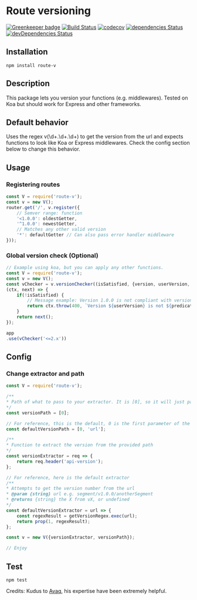 

# Route versioning

[![Greenkeeper badge](https://badges.greenkeeper.io/Amri91/route-v.svg)](https://greenkeeper.io/)
[![Build Status](https://travis-ci.org/Amri91/route-v.svg?branch=master)](https://travis-ci.org/Amri91/route-v)
[![codecov](https://codecov.io/gh/Amri91/route-v/branch/master/graph/badge.svg)](https://codecov.io/gh/Amri91/route-v)
[![dependencies Status](https://david-dm.org/amri91/route-v/status.svg)](https://david-dm.org/Amri91/route-v)
[![devDependencies Status](https://david-dm.org/amri91/route-v/dev-status.svg)](https://david-dm.org/Amri91/route-v?type=dev)

## Installation
```
npm install route-v
```

## Description
This package lets you version your functions (e.g. middlewares). Tested on Koa but should work for Express and other frameworks.

## Default behavior
Uses the regex v(\d+.\d+.\d+) to get the version from the url and expects functions to look like Koa or Express middlewares.
Check the config section below to change this behavior.

## Usage

### Registering routes
```javascript
const V = require('route-v');
const v = new V();
router.get('/', v.register({
    // Semver range: function
    '<1.0.0': oldestGetter,
    '^1.0.0': newestGetter,
    // Matches any other valid version
    '*': defaultGetter // Can also pass error handler middleware
}));
```

### Global version check (Optional)
```javascript
// Example using koa, but you can apply any other functions.
const V = require('route-v');
const v = new V();
const vChecker = v.versionChecker((isSatisfied, {version, userVersion, predicate}) =>
(ctx, next) => {
    if(!isSatisfied) {
	    // Message example: Version 1.0.0 is not compliant with version <=2.x.
        return ctx.throw(400, `Version ${userVersion} is not ${predicate} version ${version}`);
    }
    return next();
});

app
.use(vChecker('<=2.x'))
```

## Config
### Change extractor and path
```javascript
const V = require('route-v');

/**
* Path of what to pass to your extractor. It is [0], so it will just pass the first argument
*/
const versionPath = [0];

// For reference, this is the default, 0 is the first parameter of the middleware (koa, express) and it contains url in them.
const defaultVersionPath = [0, 'url'];

/**
* Function to extract the version from the provided path
*/
const versionExtractor = req => {
    return req.header('api-version');
};

// For reference, here is the default extractor
/**
* Attempts to get the version number from the url
* @param {string} url e.g. segment/v1.0.0/anotherSegment
* @returns {string} the X from vX, or undefined
*/
const defaultVersionExtractor = url => {
    const regexResult = getVersionRegex.exec(url);
    return prop(1, regexResult);
};

const v = new V({versionExtractor, versionPath});

// Enjoy
```

## Test
```
npm test
```

Credits:
Kudus to [Avaq](https://github.com/Avaq), his expertise have been extremely helpful.
